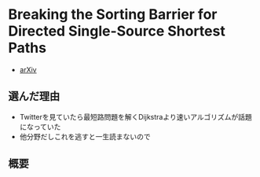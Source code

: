 # Breaking the Sorting Barrier for Directed Single-Source Shortest Paths
- [arXiv](https://arxiv.org/abs/2504.17033)

## 選んだ理由
- Twitterを見ていたら最短路問題を解くDijkstraより速いアルゴリズムが話題になっていた
- 他分野だしこれを逃すと一生読まないので

## 概要

